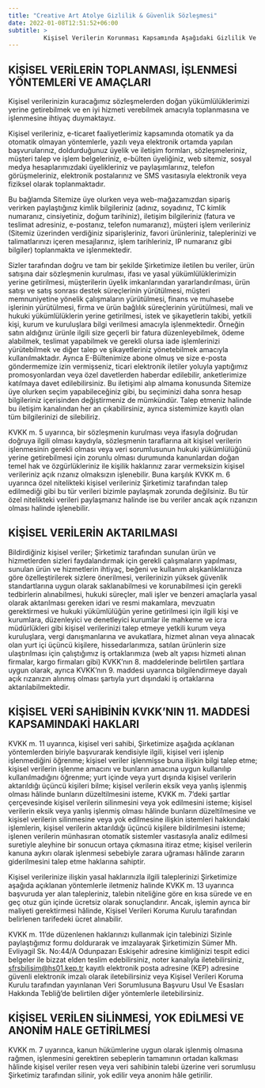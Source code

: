 ```yaml
---
title: "Creative Art Atolye Gizlilik & Güvenlik Sözleşmesi"
date: 2022-01-08T12:51:52+06:00
subtitle: >
          Kişisel Verilerin Korunması Kapsamında Aşağıdaki Gizlilik Ve Güvenlik İlkelerini Uygulamaktayız.
---
```


## KİŞİSEL VERİLERİN TOPLANMASI, İŞLENMESİ YÖNTEMLERİ VE AMAÇLARI

Kişisel verilerinizin kuracağımız sözleşmelerden doğan yükümlülüklerimizi yerine getirebilmek ve en iyi hizmeti verebilmek amacıyla toplanmasına ve işlenmesine ihtiyaç duymaktayız.

Kişisel verileriniz, e-ticaret faaliyetlerimiz kapsamında otomatik ya da otomatik olmayan yöntemlerle, yazılı veya elektronik ortamda yapılan başvurularınız, doldurduğunuz üyelik ve iletişim formları, sözleşmeleriniz, müşteri talep ve işlem belgeleriniz, e-bülten üyeliğiniz, web sitemiz, sosyal medya hesaplarımızdaki üyelikleriniz ve paylaşımlarınız, telefon görüşmeleriniz, elektronik postalarınız ve SMS vasıtasıyla elektronik veya fiziksel olarak toplanmaktadır.

Bu bağlamda Sitemize üye olurken veya web-mağazamızdan sipariş verirken paylaştığınız kimlik bilgileriniz (adınız, soyadınız, TC kimlik numaranız, cinsiyetiniz, doğum tarihiniz), iletişim bilgileriniz (fatura ve teslimat adresiniz, e-postanız, telefon numaranız), müşteri işlem verileriniz (Sitemiz üzerinden verdiğiniz siparişleriniz, favori ürünleriniz, taleplerinizi ve talimatlarınızı içeren mesajlarınız, işlem tarihleriniz, IP numaranız gibi bilgiler) toplanmakta ve işlenmektedir.

Sizler tarafından doğru ve tam bir şekilde Şirketimize iletilen bu veriler, ürün satışına dair sözleşmenin kurulması, ifası ve yasal yükümlülüklerimizin yerine getirilmesi, müşterilerin üyelik imkanlarından yararlandırılması, ürün satışı ve satış sonrası destek süreçlerinin yürütülmesi, müşteri memnuniyetine yönelik çalışmaların yürütülmesi,  finans ve muhasebe işlerinin yürütülmesi, firma ve ürün bağlılık süreçlerinin yürütülmesi, mali ve hukuki yükümlülüklerin yerine getirilmesi, istek ve şikayetlerin takibi, yetkili kişi, kurum ve kuruluşlara bilgi verilmesi amacıyla işlenmektedir. Örneğin satın aldığınız ürünle ilgili size geçerli bir fatura düzenleyebilmek, ödeme alabilmek, teslimat yapabilmek ve gerekli olursa iade işlemlerinizi yürütebilmek ve diğer talep ve şikayetleriniz yönetebilmek amacıyla kullanılmaktadır. Ayrıca E-Bültenimize abone olmuş ve size e-posta göndermemize izin vermişseniz, ticari elektronik iletiler yoluyla yaptığımız promosyonlardan veya özel davetlerden haberdar edilebilir, anketlerimize katılmaya davet edilebilirsiniz. Bu iletişimi alıp almama konusunda Sitemize üye olurken seçim yapabileceğiniz gibi, bu seçiminizi daha sonra hesap bilgileriniz içerisinden değiştirmeniz de mümkündür. Talep etmeniz halinde bu iletişim kanalından her an çıkabilirsiniz, ayrıca sistemimize kayıtlı olan tüm bilgilerinizi de silebiliriz.

KVKK m. 5 uyarınca, bir sözleşmenin kurulması veya ifasıyla doğrudan doğruya ilgili olması kaydıyla, sözleşmenin taraflarına ait kişisel verilerin işlenmesinin gerekli olması veya veri sorumlusunun hukuki yükümlülüğünü yerine getirebilmesi için zorunlu olması durumunda kanunlardan doğan temel hak ve özgürlükleriniz ile kişilik haklarınız zarar vermeksizin kişisel verileriniz açık rızanız olmaksızın işlenebilir. Buna karşılık KVKK m. 6 uyarınca özel nitelikteki kişisel verileriniz Şirketimiz tarafından talep edilmediği gibi bu tür verileri bizimle paylaşmak zorunda değilsiniz. Bu tür özel nitelikteki verileri paylaşmanız halinde ise bu veriler ancak açık rızanızın olması halinde işlenebilir.


## KİŞİSEL VERİLERİN AKTARILMASI

Bildirdiğiniz kişisel veriler; Şirketimiz tarafından sunulan ürün ve hizmetlerden sizleri faydalandırmak için gerekli çalışmaların yapılması, sunulan ürün ve hizmetlerin ihtiyaç, beğeni ve kullanım alışkanlıklarınıza göre özelleştirilerek sizlere önerilmesi, verilerinizin yüksek güvenlik standartlarına uygun olarak saklanabilmesi ve korunabilmesi için gerekli tedbirlerin alınabilmesi, hukuki süreçler, mali işler ve benzeri amaçlarla yasal olarak aktarılması gereken idari ve resmi makamlara, mevzuatın gerektirmesi ve hukuki yükümlülüğün yerine getirilmesi için ilgili kişi ve kurumlara, düzenleyici ve denetleyici kurumlar ile mahkeme ve icra müdürlükleri gibi kişisel verilerinizi talep etmeye yetkili kurum veya kuruluşlara, vergi danışmanlarına ve avukatlara, hizmet alınan veya alınacak olan yurt içi üçüncü kişilere, hissedarlarımıza, satılan ürünlerin size ulaştırılması için çalıştığımız iş ortaklarımıza (web alt yapısı hizmeti alınan firmalar, kargo firmaları gibi)  KVKK’nın 8. maddelerinde belirtilen şartlara uygun olarak, ayrıca KVKK’nın 9. maddesi uyarınca bilgilendirmeye dayalı açık rızanızın alınmış olması şartıyla yurt dışındaki iş ortaklarına aktarılabilmektedir.


## KİŞİSEL VERİ SAHİBİNİN KVKK’NIN 11. MADDESİ KAPSAMINDAKİ HAKLARI

KVKK m. 11 uyarınca, kişisel veri sahibi, Şirketimize aşağıda açıklanan yöntemlerden biriyle başvurarak kendisiyle ilgili, kişisel veri işlenip işlenmediğini öğrenme; kişisel veriler işlenmişse buna ilişkin bilgi talep etme; kişisel verilerin işlenme amacını ve bunların amacına uygun kullanılıp kullanılmadığını öğrenme; yurt içinde veya yurt dışında kişisel verilerin aktarıldığı üçüncü kişileri bilme; kişisel verilerin eksik veya yanlış işlenmiş olması hâlinde bunların düzeltilmesini isteme, KVKK m. 7’deki şartlar çerçevesinde kişisel verilerin silinmesini veya yok edilmesini isteme; kişisel verilerin eksik veya yanlış işlenmiş olması hâlinde bunların düzeltilmesine ve kişisel verilerin silinmesine veya yok edilmesine ilişkin istemleri hakkındaki işlemlerin, kişisel verilerin aktarıldığı üçüncü kişilere bildirilmesini isteme; işlenen verilerin münhasıran otomatik sistemler vasıtasıyla analiz edilmesi suretiyle aleyhine bir sonucun ortaya çıkmasına itiraz etme; kişisel verilerin kanuna aykırı olarak işlenmesi sebebiyle zarara uğraması  hâlinde zararın giderilmesini talep etme haklarına sahiptir.

Kişisel verilerinize ilişkin yasal haklarınızla ilgili taleplerinizi Şirketimize aşağıda açıklanan yöntemlerle iletmeniz halinde KVKK m. 13 uyarınca başvuruda yer alan talepleriniz, talebin niteliğine göre en kısa sürede ve en geç otuz gün içinde ücretsiz olarak sonuçlandırır. Ancak, işlemin ayrıca bir maliyeti gerektirmesi hâlinde, Kişisel Verileri Koruma Kurulu tarafından belirlenen tarifedeki ücret alınabilir.

KVKK m. 11’de düzenlenen haklarınızı kullanmak için talebinizi Sizinle paylaştığımız formu doldurarak ve imzalayarak Şirketimizin Sümer Mh. Evliyagil Sk. No:44/A Odunpazarı Eskişehir adresine kimliğinizi tespit edici belgeler ile bizzat elden teslim edebilirsiniz, noter kanalıyla iletebilirsiniz, sfrsbilisim@hs01.kep.tr kayıtlı elektronik posta adresine (KEP) adresine güvenli elektronik imzalı olarak iletebilirsiniz veya Kişisel Verileri Koruma Kurulu tarafından yayınlanan Veri Sorumlusuna Başvuru Usul Ve Esasları Hakkında Tebliğ’de belirtilen diğer yöntemlerle iletebilirsiniz.


## KİŞİSEL VERİLEN SİLİNMESİ, YOK EDİLMESİ VE ANONİM HALE GETİRİLMESİ

KVKK m. 7 uyarınca, kanun hükümlerine uygun olarak işlenmiş olmasına rağmen, işlenmesini gerektiren sebeplerin tamamının ortadan kalkması hâlinde kişisel veriler resen veya veri sahibinin talebi üzerine veri sorumlusu Şirketimiz tarafından silinir, yok edilir veya anonim hâle getirilir.
